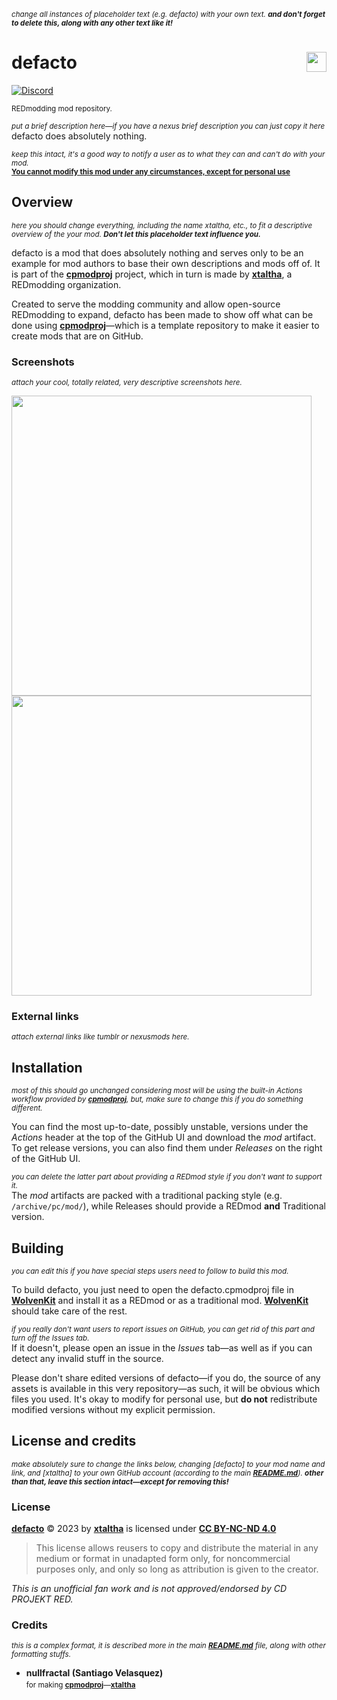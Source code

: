 <!-- @format -->

<sub>_change all instances of placeholder text (e.g. defacto) with your own text. **and don't forget to delete this, along with any other text like it!**_</sub>

# defacto <img align="right" src="https://user-images.githubusercontent.com/99456326/253195160-df589079-e508-4c30-8bd4-f7acebc43187.svg" width="32px">

[![Discord](https://img.shields.io/discord/717692382849663036?logo=discord&label=%20&labelColor=FFFFFF&color=5865F2)](https://discord.gg/Epkq79kd96)

<sup>REDmodding mod repository.</sup>

<sub>_put a brief description here&mdash;if you have a nexus brief description you can just copy it here_</sub>  
defacto does absolutely nothing.

<sub>_keep this intact, it's a good way to notify a user as to what they can and can't do with your mod._</sub>  
<sub>**[You cannot modify this mod under any circumstances, except for personal use](#license)**</sub>

## Overview

<sub>_here you should change everything, including the name xtaltha, etc., to fit a descriptive overview of the your mod. **Don't let this placeholder text influence you.**_</sub>

defacto is a mod that does absolutely nothing and serves only to be an example for mod authors to base their own descriptions and mods off of. It is part of the **[cpmodproj]** project, which in turn is made by **[xtaltha]**, a REDmodding organization.

Created to serve the modding community and allow open-source REDmodding to expand, defacto has been made to show off what can be done using **[cpmodproj]**&mdash;which is a template repository to make it easier to create mods that are on GitHub.

### Screenshots

<sup>_attach your cool, totally related, very descriptive screenshots here._

<img width=480px src="https://github.com/xtaltha/cpmodproj/assets/99456326/093055d7-0de0-4ec7-93ac-57a3c4f81051">
<img width=480px src="https://github.com/xtaltha/cpmodproj/assets/99456326/51f5b5e5-c4fc-46e4-ada9-9573a79b7534">

### External links

<sup>_attach external links like tumblr or nexusmods here._</sup>

## Installation

<sub>_most of this should go unchanged considering most will be using the built-in Actions workflow provided by **[cpmodproj]**, but, make sure to change this if you do something different._</sub>

You can find the most up-to-date, possibly unstable, versions under the _Actions_ header at the top of the GitHub UI and download the _mod_ artifact.
To get release versions, you can also find them under _Releases_ on the right of the GitHub UI.

<sub>_you can delete the latter part about providing a REDmod style if you don't want to support it._</sub>  
The _mod_ artifacts are packed with a traditional packing style (e.g. `/archive/pc/mod/`), while Releases should provide a REDmod **and** Traditional version.

## Building

<sub>_you can edit this if you have special steps users need to follow to build this mod._</sub>

To build defacto, you just need to open the defacto.cpmodproj file in **[WolvenKit]** and install it as a REDmod or as a traditional mod. **[WolvenKit]** should take care of the rest.

<sub>_if you really don't want users to report issues on GitHub, you can get rid of this part and turn off the Issues tab._</sub>  
If it doesn't, please open an issue in the _Issues_ tab&mdash;as well as if you can detect any invalid stuff in the source.

Please don't share edited versions of defacto&mdash;if you do, the source of any assets is available in this very repository&mdash;as such, it will be obvious which files you used. It's okay to modify for personal use, but **do not** redistribute modified versions without my explicit permission.

## License and credits [<img align="right" height="16px" src="https://mirrors.creativecommons.org/presskit/icons/nd.svg"> <img align="right" height="16px" src="https://mirrors.creativecommons.org/presskit/icons/nc.svg"> <img align="right" height="16px" src="https://mirrors.creativecommons.org/presskit/icons/by.svg"> <img align="right" height="16px" src="https://mirrors.creativecommons.org/presskit/icons/cc.svg">][CC BY-NC-ND 4.0]

<sub>_make absolutely sure to change the links below, changing \[defacto\] to your mod name and link, and \[xtaltha\] to your own GitHub account (according to the main **[README.md](../README.md)**). **other than that, leave this section intact&mdash;except for removing this!**_</sub>

### License

**[defacto]** &copy; 2023 by **[xtaltha]** is licensed under **[CC BY-NC-ND 4.0]**

> This license allows reusers to copy and distribute the material in any medium or format in unadapted form only, for noncommercial purposes only, and only so long as attribution is given to the creator.

_This is an unofficial fan work and is not approved/endorsed by CD PROJEKT RED._

### Credits

<sub>_this is a complex format, it is described more in the main **[README.md](../README.md)** file, along with other formatting stuffs._</sub>

- **nullfractal (Santiago Velasquez)** <sub>[<img src="https://images.nexusmods.com/favicons/ReskinOrange/favicon-230x230.png" height="16px">](https://www.nexusmods.com/cyberpunk2077/users/75442863) [<img src="https://github.com/fluidicon.png" height="16px">](https://github.com/nullfrctl)</sub>  
  <sup>for making **[cpmodproj]**&mdash;**[xtaltha]**</sup>

[CC BY-NC-ND 4.0]: http://creativecommons.org/licenses/by-nc-nd/4.0/
[WolvenKit]: https://github.com/WolvenKit/WolvenKit
[xtaltha]: https://github.com/xtaltha
[cpmodproj]: https://github.com/xtaltha/cpmodproj
[defacto]: https://github.com/xtaltha/cpmodproj
